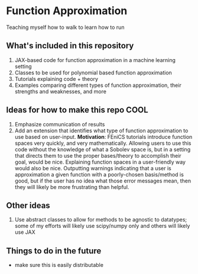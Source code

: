 # Function Approximation
Teaching myself how to walk to learn how to run

## What's included in this repository
1. JAX-based code for function approximation in a machine learning setting
2. Classes to be used for polynomial based function approximation
3. Tutorials explaining code + theory
4. Examples comparing different types of function approximation, their strengths and weaknesses, and more

## Ideas for how to make this repo COOL
1. Emphasize communication of results
2. Add an extension that identifies what type of function approximation to use based on user-input. **Motivation**: FEniCS tutorials introduce function spaces very quickly, and very mathematically. Allowing users to use this code without the knowledge of what a Sobolev space is, but in a setting that directs them to use the proper bases/theory to accomplish their goal, would be nice. Explaining function spaces in a user-friendly way would also be nice. Outputting warnings indicating that a user is approximation a given function with a poorly-chosen basis/method is good, but if the user has no idea what those error messages mean, then they will likely be more frustrating than helpful.

## Other ideas
1. Use abstract classes to allow for methods to be agnostic to datatypes; some of my efforts will likely use scipy/numpy only and others will likely use JAX

## Things to do in the future
- make sure this is easily distributable